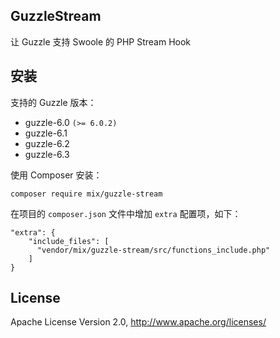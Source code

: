 ## GuzzleStream

让 Guzzle 支持 Swoole 的 PHP Stream Hook

## 安装

支持的 Guzzle 版本：

- guzzle-6.0 `(>= 6.0.2)`
- guzzle-6.1
- guzzle-6.2
- guzzle-6.3

使用 Composer 安装：

```
composer require mix/guzzle-stream
```

在项目的 `composer.json` 文件中增加 `extra` 配置项，如下：

```
"extra": {
    "include_files": [
      "vendor/mix/guzzle-stream/src/functions_include.php"
    ]
}
```

## License

Apache License Version 2.0, http://www.apache.org/licenses/